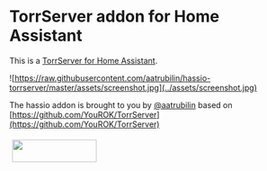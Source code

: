 # TorrServer addon for Home Assistant

This is a [TorrServer for Home Assistant](https://github.com/aatrubilin/hassio-torrserver).

![https://raw.githubusercontent.com/aatrubilin/hassio-torrserver/master/assets/screenshot.jpg](../assets/screenshot.jpg)

The hassio addon is brought to you by [@aatrubilin](https://github.com/aatrubilin) based on [https://github.com/YouROK/TorrServer](https://github.com/YouROK/TorrServer)

[<img src="https://raw.githubusercontent.com/aatrubilin/hassio-torrserver/master/images/bmc-button.svg" width=150 height=40 style="margin: 5px"/>](https://www.tinkoff.ru/cf/4XGa2r5t6OW)
